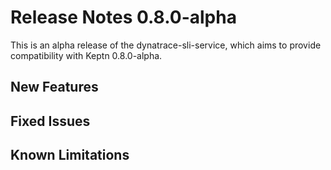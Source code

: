 # Release Notes 0.8.0-alpha

This is an alpha release of the dynatrace-sli-service, which aims to provide compatibility with Keptn 0.8.0-alpha.

## New Features

## Fixed Issues

## Known Limitations


